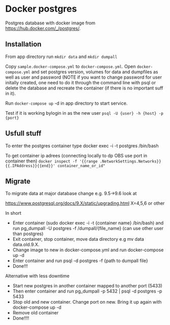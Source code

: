 # Docker postgres

Postgres database with docker image from https://hub.docker.com/_/postgres/.

## Installation
From app directory run `mkdir data` and `mkdir dumpall`

Copy `sample.docker-compose.yml` to `docker-compose.yml`. 
Open `docker-compose.yml` and set postgres version, volumes for data and
dumpfiles as well as user and password (NOTE if you want to change
password for user initally created, one need to do it through the command
 line with psql or delete the database and recreate the container (if there is no important suff in it). 

Run `docker-compose up` -d in app directory to start service.

Test if it is working bylogin in as the new user `psql -U {user} -h {host} -p {port}`

## Usfull stuff

To enter the postgres container type docker exec -i -t postgres /bin/bash

To get container ip adrees (connecting locally to dp OBS use port in container then) `docker inspect -f '{{range .NetworkSettings.Networks}}{{.IPAddress}}{{end}}' container_name_or_id"`

## Migrate
To migrate data at major database change e.g. 9.5->9.6 look at

https://www.postgresql.org/docs/9.X/static/upgrading.html X=4,5,6 or other

In short
* Enter container (sudo docker exec -i -t {container name} /bin/bash) and run pg_dumpall -U postgres -f /dumpall/{file_name} (can use other user than postgres)
* Exit container, stop container, move data directory e.g mv data data.old.9.X.
* Change image to new in docker-compose.yml and run docker-compose up -d
* Enter container and run psql -d postgres -f {path to dumpall file}
* Done!!!

Alternative with less downtime
* Start new postgres in another container mapped to another port (5433)
* Then enter container and run pg_dumpall -p 5432 | psql -d postgres -p 5433
* Stop old and new container. Change port on new. Bring it up again with docker-compose up -d
* Remove old container
* Done!!!!
